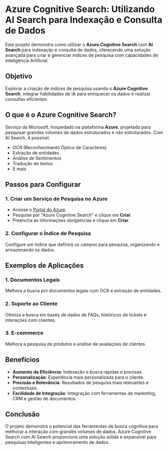 # Azure Cognitive Search: Utilizando AI Search para Indexação e Consulta de Dados

Este projeto demonstra como utilizar o **Azure Cognitive Search** com **AI Search** para indexação e consulta de dados, oferecendo uma solução avançada para criar e gerenciar índices de pesquisa com capacidades de Inteligência Artificial.

## Objetivo

Explorar a criação de índices de pesquisa usando o **Azure Cognitive Search**, integrar habilidades de IA para enriquecer os dados e realizar consultas eficientes.

## O que é o Azure Cognitive Search?

Serviço da Microsoft, hospedado na plataforma **Azure**, projetado para pesquisar grandes volumes de dados estruturados e não estruturados. Com AI Search, é possível:

- OCR (Reconhecimento Óptico de Caracteres)
- Extração de entidades
- Análise de Sentimentos
- Tradução de textos
- E mais

## Passos para Configurar

### 1. Criar um Serviço de Pesquisa no Azure

- Acesse o [Portal do Azure](https://portal.azure.com).
- Pesquise por "Azure Cognitive Search" e clique em **Criar**.
- Preencha as informações obrigatórias e clique em **Criar**.

### 2. Configurar o Índice de Pesquisa

Configure um índice que definirá os campos para pesquisa, organizando e armazenando os dados.

## Exemplos de Aplicações

### 1. Documentos Legais

Melhora a busca por documentos legais com OCR e extração de entidades.

### 2. Suporte ao Cliente

Otimiza a busca em bases de dados de FAQs, históricos de tickets e interações com clientes.

### 3. E-commerce

Melhora a pesquisa de produtos e análise de avaliações de clientes.

## Benefícios

- **Aumento da Eficiência**: Indexação e busca rápidas e precisas.
- **Personalização**: Experiência mais personalizada para o cliente.
- **Precisão e Relevância**: Resultados de pesquisa mais relevantes e contextuais.
- **Facilidade de Integração**: Integração com ferramentas de marketing, CRM e gestão de documentos.

## Conclusão

O projeto demonstra o potencial das ferramentas de busca cognitiva para melhorar a interação com grandes volumes de dados. Azure Cognitive Search com AI Search proporciona uma solução sólida e expansível para pesquisas inteligentes e aprimoramento de dados.
